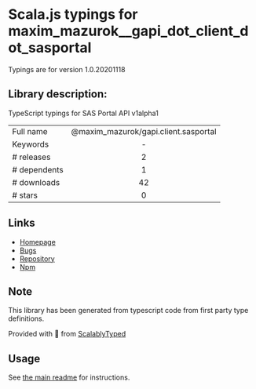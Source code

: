 
# Scala.js typings for maxim_mazurok__gapi_dot_client_dot_sasportal

Typings are for version 1.0.20201118

## Library description:
TypeScript typings for SAS Portal API v1alpha1

|                    |                 |
| ------------------ | :-------------: |
| Full name          | @maxim_mazurok/gapi.client.sasportal |
| Keywords           | - |
| # releases         | 2 |
| # dependents       | 1 |
| # downloads        | 42 |
| # stars            | 0 |

## Links
- [Homepage](https://github.com/Maxim-Mazurok/google-api-typings-generator#readme)
- [Bugs](https://github.com/Maxim-Mazurok/google-api-typings-generator/issues)
- [Repository](https://github.com/Maxim-Mazurok/google-api-typings-generator)
- [Npm](https://www.npmjs.com/package/%40maxim_mazurok%2Fgapi.client.sasportal)
    


## Note
This library has been generated from typescript code from first party type definitions.

Provided with :purple_heart: from [ScalablyTyped](https://github.com/oyvindberg/ScalablyTyped)

## Usage
See [the main readme](../../readme.md) for instructions.



